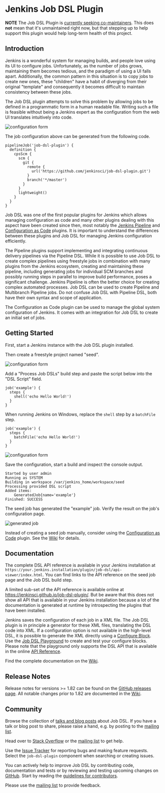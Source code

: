 Jenkins Job DSL Plugin
======================

**NOTE** The Job DSL Plugin is [currently seeking co-maintainers](https://groups.google.com/g/jenkinsci-dev/c/WtNZKVWVlJ0/m/Zbd7SH_GFAAJ). This does **not** mean that it's unmaintained right now, but that stepping up to help support this plugin would help long-term health of this project.

Introduction
------------

Jenkins is a wonderful system for managing builds, and people love using its UI to configure jobs. Unfortunately, as
the number of jobs grows, maintaining them becomes tedious, and the paradigm of using a UI falls apart. Additionally,
the common pattern in this situation is to copy jobs to create new ones, these "children" have a habit of
diverging from their original "template" and consequently it becomes difficult to maintain consistency between these
jobs.

The Job DSL plugin attempts to solve this problem by allowing jobs to be defined in a programmatic form in a human
readable file. Writing such a file is feasible without being a Jenkins expert as the configuration from the web UI
translates intuitively into code.

![configuration form](docs/images/pipeline.png)

The job configuration above can be generated from the following code.

    pipelineJob('job-dsl-plugin') {
      definition {
        cpsScm {
          scm {
            git {
              remote {
                url('https://github.com/jenkinsci/job-dsl-plugin.git')
              }
              branch('*/master')
            }
          }
          lightweight()
        }
      }
    }

Job DSL was one of the first popular plugins for Jenkins which allows managing configuration as code and many other
plugins dealing with this aspect have been created since then, most notably the
[Jenkins Pipeline](https://jenkins.io/doc/book/pipeline/) and
[Configuration as Code](https://jenkins.io/projects/jcasc/) plugins. It is important to understand the differences
between these plugins and Job DSL for managing Jenkins configuration efficiently.

The Pipeline plugins support implementing and integrating continuous delivery pipelines via the Pipeline DSL. While it
is possible to use Job DSL to create complex pipelines using freestyle jobs in combination with many plugins from the
Jenkins ecosystem, creating and maintaining these pipeline, including generating jobs for individual SCM branches and
possibly running steps in parallel to improve build performance, poses a significant challenge. Jenkins Pipeline is
often the better choice for creating complex automated processes. Job DSL can be used to create Pipeline and Multibranch
Pipeline jobs. Do not confuse Job DSL with Pipeline DSL, both have their own syntax and scope of application.

The Configuration as Code plugin can be used to manage the global system configuration of Jenkins. It comes with an
integration for Job DSL to create an initial set of jobs.


Getting Started
---------------

First, start a Jenkins instance with the Job DSL plugin installed.

Then create a freestyle project named "seed".

![configuration form](docs/images/create-seed-job.png)

Add a "Process Job DSLs" build step and paste the script below into the "DSL Script" field.

    job('example') {
      steps {
        shell('echo Hello World!')
      }
    }

When running Jenkins on Windows, replace the `shell` step by a `batchFile` step.

    job('example') {
      steps {
        batchFile('echo Hello World!')
      }
    }

![configuration form](docs/images/build-step.png)

Save the configuration, start a build and inspect the console output.

    Started by user admin
    Running as SYSTEM
    Building in workspace /var/jenkins_home/workspace/seed
    Processing provided DSL script
    Added items:
        GeneratedJob{name='example'}
    Finished: SUCCESS

The seed job has generated the "example" job. Verify the result on the job's configuration page.

![generated job](docs/images/result.png)

Instead of creating a seed job manually, consider using the
[Configuration as Code](https://plugins.jenkins.io/configuration-as-code) plugin. See the
[Wiki](https://github.com/jenkinsci/job-dsl-plugin/wiki/JCasC) for details.


Documentation
-------------

The complete DSL API reference is available in your Jenkins installation at
`https://your.jenkins.installation/plugin/job-dsl/api-viewer/index.html`. You can find links to the API reference on the
seed job page and the Job DSL build step.

A limited sub-set of the API reference is available online at https://jenkinsci.github.io/job-dsl-plugin/. But be aware
that this does not show all API that is available in your Jenkins installation because a lot of the documentation is
generated at runtime by introspecting the plugins that have been installed.

Jenkins saves the configuration of each job in a XML file. The Job DSL plugin is in principle a generator for these XML
files, translating the DSL code into XML. If a configuration option is not available in the high-level DSL, it is
possible to generate the XML directly using a
[Configure Block](https://github.com/jenkinsci/job-dsl-plugin/wiki/The-Configure-Block). Use the
[Job DSL Playground](http://job-dsl.herokuapp.com/) to create and test your configure blocks. Please note that the
playground only supports the DSL API that is available in the online
[API Reference](https://jenkinsci.github.io/job-dsl-plugin/).

Find the complete documentation on the [Wiki](https://github.com/jenkinsci/job-dsl-plugin/wiki).


Release Notes
-------------

Release notes for versions >= 1.82 can be found on the [GitHub releases page](https://github.com/jenkinsci/job-dsl-plugin/releases).
All notable changes prior to 1.82 are documented in the [Wiki](https://github.com/jenkinsci/job-dsl-plugin/wiki#release-notes).


Community
---------

Browse the collection of [talks and blog posts](https://github.com/jenkinsci/job-dsl-plugin/wiki/Talks-and-Blog-Posts)
about Job DSL. If you have a talk or blog post to share, please raise a hand, e.g. by posting to the
[mailing list](https://groups.google.com/d/forum/job-dsl-plugin).

Head over to [Stack Overflow](https://stackoverflow.com/questions/tagged/jenkins-job-dsl) or the
[mailing list](https://groups.google.com/d/forum/job-dsl-plugin) to get help.

Use the [Issue Tracker](https://issues.jenkins-ci.org/secure/Dashboard.jspa?selectPageId=15341) for reporting bugs and
making feature requests. Select the `job-dsl-plugin` component when searching or creating issues.

You can actively help to improve Job DSL by contributing code, documentation and tests or by reviewing and testing
upcoming changes on [GitHub](https://github.com/jenkinsci/job-dsl-plugin). Start by reading the
[guidelines for contributors](https://github.com/jenkinsci/job-dsl-plugin/blob/master/CONTRIBUTING.md).

Please use the [mailing list](https://groups.google.com/d/forum/job-dsl-plugin) to provide feedback.
